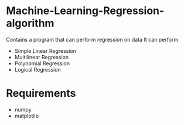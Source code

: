 # Machine-Learning-Regression-algorithm
Contains a program that can perform regression on data
It can perform
* Simple Linear Regression
* Multilinear Regression
* Polynomial Regression
* Logical Regression

# Requirements
* numpy
* matplotlib
